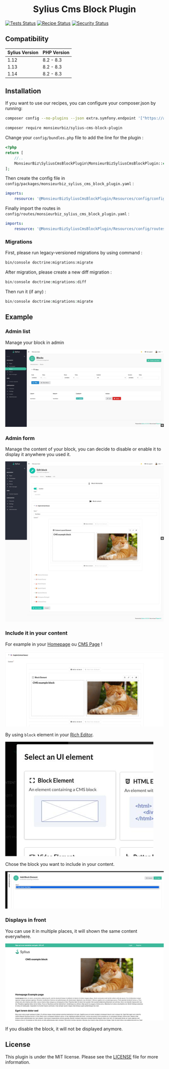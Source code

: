 <h1 align="center">Sylius Cms Block Plugin</h1>

[![Tests Status](https://img.shields.io/github/actions/workflow/status/monsieurbiz/SyliusCmsBlockPlugin/tests.yaml?branch=master&logo=github)](https://github.com/monsieurbiz/SyliusCmsBlockPlugin/actions?query=workflow%3ATests)
[![Recipe Status](https://img.shields.io/github/actions/workflow/status/monsieurbiz/SyliusCmsBlockPlugin/recipe.yaml?branch=master&label=recipes&logo=github)](https://github.com/monsieurbiz/SyliusCmsBlockPlugin/actions?query=workflow%3ASecurity)
[![Security Status](https://img.shields.io/github/actions/workflow/status/monsieurbiz/SyliusCmsBlockPlugin/security.yaml?branch=master&label=security&logo=github)](https://github.com/monsieurbiz/SyliusCmsBlockPlugin/actions?query=workflow%3ASecurity)

## Compatibility

| Sylius Version | PHP Version     |
|----------------|-----------------|
| 1.12           | 8.2 - 8.3       |
| 1.13           | 8.2 - 8.3       |
| 1.14           | 8.2 - 8.3       |

## Installation

If you want to use our recipes, you can configure your composer.json by running:

```bash
composer config --no-plugins --json extra.symfony.endpoint '["https://api.github.com/repos/monsieurbiz/symfony-recipes/contents/index.json?ref=flex/master","flex://defaults"]'
```

```bash
composer require monsieurbiz/sylius-cms-block-plugin
```
Change your `config/bundles.php` file to add the line for the plugin :
```php
<?php
return [
    //..
    MonsieurBiz\SyliusCmsBlockPlugin\MonsieurBizSyliusCmsBlockPlugin::class => ['all' => true],
];
```
Then create the config file in `config/packages/monsieurbiz_sylius_cms_block_plugin.yaml` :
```yaml
imports:
    resource: '@MonsieurBizSyliusCmsBlockPlugin/Resources/config/config.yaml'
```
Finally import the routes in `config/routes/monsieurbiz_sylius_cms_block_plugin.yaml` :
```yaml
imports:
    resource: '@MonsieurBizSyliusCmsBlockPlugin/Resources/config/routes.yaml'
```
### Migrations
First, please run legacy-versioned migrations by using command :
```bash
bin/console doctrine:migrations:migrate
```
After migration, please create a new diff migration :
```php
bin/console doctrine:migrations:diff
```
Then run it (if any) :
```php
bin/console doctrine:migrations:migrate
```

## Example

### Admin list

Manage your block in admin

![Grid of blocks in Sylius admin](images/blocks-list.jpg)

### Admin form

Manage the content of your block, you can decide to disable or enable it to display it anywhere you used it.

![Form of a block in Sylius Admin](images/block-form.jpg)

### Include it in your content

For example in your [Homepage](https://github.com/monsieurbiz/SyliusHomepagePlugin) ou [CMS Page](https://github.com/monsieurbiz/SyliusCmsBlockPlugin/) !

![Block included in a homepage content](images/block-included.jpg)

By using `block` element in your [Rich Editor](https://github.com/monsieurbiz/SyliusRichEditorPlugin/).

![Block element in rich editor](images/block-ui-element.jpg)

Chose the block you want to include in your content.

![Block element in rich editor](images/choose-block.jpg)

### Displays in front

You can use it in multiple places, it will shown the same content everywhere.

![Block displayed in front](images/block-front.jpg)

If you disable the block, it will not be displayed anymore.

## License

This plugin is under the MIT license.
Please see the [LICENSE](LICENSE) file for more information.
